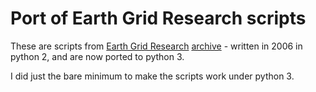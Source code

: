 # Port of Earth Grid Research scripts

These are scripts from [Earth Grid Research](https://montalk.net/science/115/earth-grid-research) [archive](https://web.archive.org/web/20200921223946/https://montalk.net/science/115/earth-grid-research) - written in 2006 in python 2, and are now ported to python 3.

I did just the bare minimum to make the scripts work under python 3.
